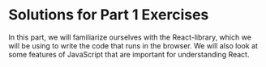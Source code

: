 # Solutions for Part 1 Exercises

In this part, we will familiarize ourselves with the React-library, which we will be using to write the code that runs in the browser. We will also look at some features of JavaScript that are important for understanding React.
